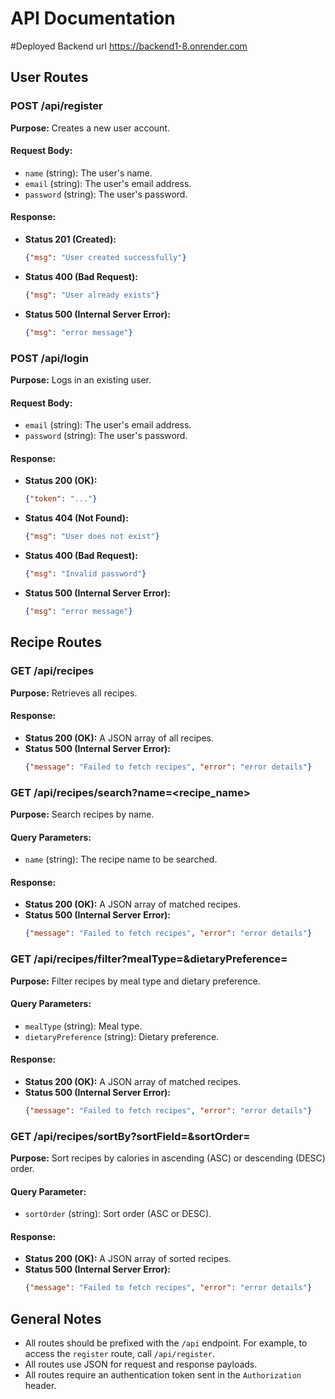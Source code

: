 
# API Documentation
#Deployed Backend url https://backend1-8.onrender.com

## User Routes

### POST /api/register
**Purpose:** Creates a new user account.

#### Request Body:
- `name` (string): The user's name.
- `email` (string): The user's email address.
- `password` (string): The user's password.

#### Response:
- **Status 201 (Created):**
  ```json
  {"msg": "User created successfully"}
  ```
- **Status 400 (Bad Request):**
  ```json
  {"msg": "User already exists"}
  ```
- **Status 500 (Internal Server Error):**
  ```json
  {"msg": "error message"}
  ```

### POST /api/login
**Purpose:** Logs in an existing user.

#### Request Body:
- `email` (string): The user's email address.
- `password` (string): The user's password.

#### Response:
- **Status 200 (OK):**
  ```json
  {"token": "..."}
  ```
- **Status 404 (Not Found):**
  ```json
  {"msg": "User does not exist"}
  ```
- **Status 400 (Bad Request):**
  ```json
  {"msg": "Invalid password"}
  ```
- **Status 500 (Internal Server Error):**
  ```json
  {"msg": "error message"}
  ```

## Recipe Routes

### GET /api/recipes
**Purpose:** Retrieves all recipes.

#### Response:
- **Status 200 (OK):** A JSON array of all recipes.
- **Status 500 (Internal Server Error):**
  ```json
  {"message": "Failed to fetch recipes", "error": "error details"}
  ```

### GET /api/recipes/search?name=<recipe_name>
**Purpose:** Search recipes by name.

#### Query Parameters:
- `name` (string): The recipe name to be searched.

#### Response:
- **Status 200 (OK):** A JSON array of matched recipes.
- **Status 500 (Internal Server Error):**
  ```json
  {"message": "Failed to fetch recipes", "error": "error details"}
  ```

### GET /api/recipes/filter?mealType=<mealType>&dietaryPreference=<dietaryPreference>
**Purpose:** Filter recipes by meal type and dietary preference.

#### Query Parameters:
- `mealType` (string): Meal type.
- `dietaryPreference` (string): Dietary preference.

#### Response:
- **Status 200 (OK):** A JSON array of matched recipes.
- **Status 500 (Internal Server Error):**
  ```json
  {"message": "Failed to fetch recipes", "error": "error details"}
  ```

### GET /api/recipes/sortBy?sortField=<caloried>&sortOrder=<ASC>
**Purpose:** Sort recipes by calories in ascending (ASC) or descending (DESC) order.

#### Query Parameter:
- `sortOrder` (string): Sort order (ASC or DESC).

#### Response:
- **Status 200 (OK):** A JSON array of sorted recipes.
- **Status 500 (Internal Server Error):**
  ```json
  {"message": "Failed to fetch recipes", "error": "error details"}
  ```

## General Notes
- All routes should be prefixed with the `/api` endpoint. For example, to access the `register` route, call `/api/register`.
- All routes use JSON for request and response payloads.
- All routes require an authentication token sent in the `Authorization` header.
